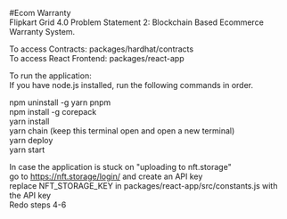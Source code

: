 #Ecom Warranty <br />
Flipkart Grid 4.0 Problem Statement 2: Blockchain Based Ecommerce Warranty System.

To access Contracts: packages/hardhat/contracts <br />
To access React Frontend: packages/react-app

To run the application: <br />
If you have node.js installed, run the following commands in order. 

npm uninstall -g yarn pnpm <br />
npm install -g corepack <br />
yarn install <br />
yarn chain (keep this terminal open and open a new terminal) <br />
yarn deploy <br />
yarn start <br />

In case the application is stuck on "uploading to nft.storage" <br />
go to https://nft.storage/login/ and create an API key <br />
replace NFT_STORAGE_KEY in packages/react-app/src/constants.js with the API key <br />
Redo steps 4-6